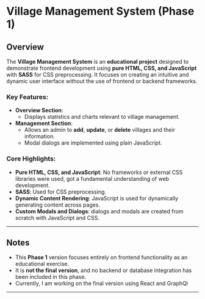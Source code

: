 # Village Management System (Phase 1)

## Overview

The **Village Management System** is an **educational project** designed to demonstrate frontend development using **pure HTML, CSS, and JavaScript** with **SASS** for CSS preprocessing. It focuses on creating an intuitive and dynamic user interface without the use of frontend or backend frameworks.

### Key Features:
- **Overview Section**:
  - Displays statistics and charts relevant to village management.
- **Management Section**:
  - Allows an admin to **add**, **update**, or **delete** villages and their information.
  - Modal dialogs are implemented using plain JavaScript.

### Core Highlights:
- **Pure HTML, CSS, and JavaScript**: No frameworks or external CSS libraries were used, got a fundamental understanding of web development.
- **SASS**: Used for CSS preprocessing.
- **Dynamic Content Rendering**: JavaScript is used for dynamically generating content across pages.
- **Custom Modals and Dialogs**: dialogs and modals are created from scratch with JavaScript and CSS.

---

## Notes

- This **Phase 1** version focuses entirely on frontend functionality as an educational exercise.
- It is **not the final version**, and no backend or database integration has been included in this phase.
- Currently, I am working on the final version using React and GraphQl

---

